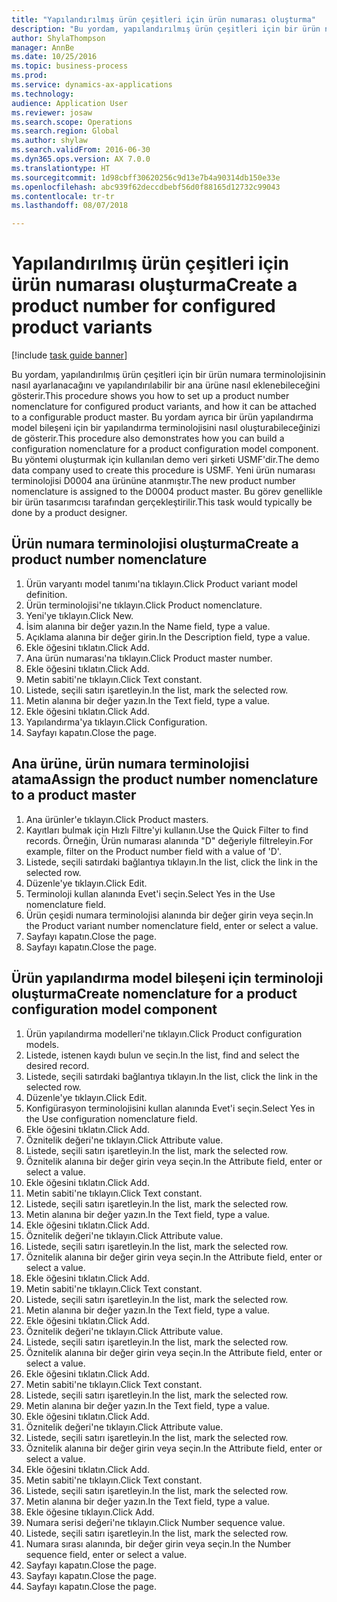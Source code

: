 ```yaml
--- 
title: "Yapılandırılmış ürün çeşitleri için ürün numarası oluşturma"
description: "Bu yordam, yapılandırılmış ürün çeşitleri için bir ürün numara terminolojisinin nasıl ayarlanacağını ve yapılandırılabilir bir ana ürüne nasıl eklenebileceğini gösterir."
author: ShylaThompson
manager: AnnBe
ms.date: 10/25/2016
ms.topic: business-process
ms.prod: 
ms.service: dynamics-ax-applications
ms.technology: 
audience: Application User
ms.reviewer: josaw
ms.search.scope: Operations
ms.search.region: Global
ms.author: shylaw
ms.search.validFrom: 2016-06-30
ms.dyn365.ops.version: AX 7.0.0
ms.translationtype: HT
ms.sourcegitcommit: 1d98cbff30620256c9d13e7b4a90314db150e33e
ms.openlocfilehash: abc939f62deccdbebf56d0f88165d12732c99043
ms.contentlocale: tr-tr
ms.lasthandoff: 08/07/2018

---
```

# <a name="create-a-product-number-for-configured-product-variants"></a><span data-ttu-id="69bed-103">Yapılandırılmış ürün çeşitleri için ürün numarası oluşturma</span><span class="sxs-lookup"><span data-stu-id="69bed-103">Create a product number for configured product variants</span></span>

[!include [task guide banner](../../includes/task-guide-banner.md)]

<span data-ttu-id="69bed-104">Bu yordam, yapılandırılmış ürün çeşitleri için bir ürün numara terminolojisinin nasıl ayarlanacağını ve yapılandırılabilir bir ana ürüne nasıl eklenebileceğini gösterir.</span><span class="sxs-lookup"><span data-stu-id="69bed-104">This procedure shows you how to set up a product number nomenclature for configured product variants, and how it can be attached to a configurable product master.</span></span> <span data-ttu-id="69bed-105">Bu yordam ayrıca bir ürün yapılandırma model bileşeni için bir yapılandırma terminolojisini nasıl oluşturabileceğinizi de gösterir.</span><span class="sxs-lookup"><span data-stu-id="69bed-105">This procedure also demonstrates how you can build a configuration nomenclature for a product configuration model component.</span></span> <span data-ttu-id="69bed-106">Bu yöntemi oluşturmak için kullanılan demo veri şirketi USMF'dir.</span><span class="sxs-lookup"><span data-stu-id="69bed-106">The demo data company used to create this procedure is USMF.</span></span> <span data-ttu-id="69bed-107">Yeni ürün numarası terminolojisi D0004 ana ürününe atanmıştır.</span><span class="sxs-lookup"><span data-stu-id="69bed-107">The new product number nomenclature is assigned to the D0004 product master.</span></span> <span data-ttu-id="69bed-108">Bu görev genellikle bir ürün tasarımcısı tarafından gerçekleştirilir.</span><span class="sxs-lookup"><span data-stu-id="69bed-108">This task would typically be done by a product designer.</span></span>


## <a name="create-a-product-number-nomenclature"></a><span data-ttu-id="69bed-109">Ürün numara terminolojisi oluşturma</span><span class="sxs-lookup"><span data-stu-id="69bed-109">Create a product number nomenclature</span></span>
1. <span data-ttu-id="69bed-110">Ürün varyantı model tanımı'na tıklayın.</span><span class="sxs-lookup"><span data-stu-id="69bed-110">Click Product variant model definition.</span></span>
2. <span data-ttu-id="69bed-111">Ürün terminolojisi'ne tıklayın.</span><span class="sxs-lookup"><span data-stu-id="69bed-111">Click Product nomenclature.</span></span>
3. <span data-ttu-id="69bed-112">Yeni'ye tıklayın.</span><span class="sxs-lookup"><span data-stu-id="69bed-112">Click New.</span></span>
4. <span data-ttu-id="69bed-113">İsim alanına bir değer yazın.</span><span class="sxs-lookup"><span data-stu-id="69bed-113">In the Name field, type a value.</span></span>
5. <span data-ttu-id="69bed-114">Açıklama alanına bir değer girin.</span><span class="sxs-lookup"><span data-stu-id="69bed-114">In the Description field, type a value.</span></span>
6. <span data-ttu-id="69bed-115">Ekle öğesini tıklatın.</span><span class="sxs-lookup"><span data-stu-id="69bed-115">Click Add.</span></span>
7. <span data-ttu-id="69bed-116">Ana ürün numarası'na tıklayın.</span><span class="sxs-lookup"><span data-stu-id="69bed-116">Click Product master number.</span></span>
8. <span data-ttu-id="69bed-117">Ekle öğesini tıklatın.</span><span class="sxs-lookup"><span data-stu-id="69bed-117">Click Add.</span></span>
9. <span data-ttu-id="69bed-118">Metin sabiti'ne tıklayın.</span><span class="sxs-lookup"><span data-stu-id="69bed-118">Click Text constant.</span></span>
10. <span data-ttu-id="69bed-119">Listede, seçili satırı işaretleyin.</span><span class="sxs-lookup"><span data-stu-id="69bed-119">In the list, mark the selected row.</span></span>
11. <span data-ttu-id="69bed-120">Metin alanına bir değer yazın.</span><span class="sxs-lookup"><span data-stu-id="69bed-120">In the Text field, type a value.</span></span>
12. <span data-ttu-id="69bed-121">Ekle öğesini tıklatın.</span><span class="sxs-lookup"><span data-stu-id="69bed-121">Click Add.</span></span>
13. <span data-ttu-id="69bed-122">Yapılandırma'ya tıklayın.</span><span class="sxs-lookup"><span data-stu-id="69bed-122">Click Configuration.</span></span>
14. <span data-ttu-id="69bed-123">Sayfayı kapatın.</span><span class="sxs-lookup"><span data-stu-id="69bed-123">Close the page.</span></span>

## <a name="assign-the-product-number-nomenclature-to-a-product-master"></a><span data-ttu-id="69bed-124">Ana ürüne, ürün numara terminolojisi atama</span><span class="sxs-lookup"><span data-stu-id="69bed-124">Assign the product number nomenclature to a product master</span></span>
1. <span data-ttu-id="69bed-125">Ana ürünler'e tıklayın.</span><span class="sxs-lookup"><span data-stu-id="69bed-125">Click Product masters.</span></span>
2. <span data-ttu-id="69bed-126">Kayıtları bulmak için Hızlı Filtre'yi kullanın.</span><span class="sxs-lookup"><span data-stu-id="69bed-126">Use the Quick Filter to find records.</span></span> <span data-ttu-id="69bed-127">Örneğin, Ürün numarası alanında "D" değeriyle filtreleyin.</span><span class="sxs-lookup"><span data-stu-id="69bed-127">For example, filter on the Product number field with a value of 'D'.</span></span>
3. <span data-ttu-id="69bed-128">Listede, seçili satırdaki bağlantıya tıklayın.</span><span class="sxs-lookup"><span data-stu-id="69bed-128">In the list, click the link in the selected row.</span></span>
4. <span data-ttu-id="69bed-129">Düzenle'ye tıklayın.</span><span class="sxs-lookup"><span data-stu-id="69bed-129">Click Edit.</span></span>
5. <span data-ttu-id="69bed-130">Terminoloji kullan alanında Evet'i seçin.</span><span class="sxs-lookup"><span data-stu-id="69bed-130">Select Yes in the Use nomenclature field.</span></span>
6. <span data-ttu-id="69bed-131">Ürün çeşidi numara terminolojisi alanında bir değer girin veya seçin.</span><span class="sxs-lookup"><span data-stu-id="69bed-131">In the Product variant number nomenclature field, enter or select a value.</span></span>
7. <span data-ttu-id="69bed-132">Sayfayı kapatın.</span><span class="sxs-lookup"><span data-stu-id="69bed-132">Close the page.</span></span>
8. <span data-ttu-id="69bed-133">Sayfayı kapatın.</span><span class="sxs-lookup"><span data-stu-id="69bed-133">Close the page.</span></span>

## <a name="create-nomenclature-for-a-product-configuration-model-component"></a><span data-ttu-id="69bed-134">Ürün yapılandırma model bileşeni için terminoloji oluşturma</span><span class="sxs-lookup"><span data-stu-id="69bed-134">Create nomenclature for a product configuration model component</span></span>
1. <span data-ttu-id="69bed-135">Ürün yapılandırma modelleri'ne tıklayın.</span><span class="sxs-lookup"><span data-stu-id="69bed-135">Click Product configuration models.</span></span>
2. <span data-ttu-id="69bed-136">Listede, istenen kaydı bulun ve seçin.</span><span class="sxs-lookup"><span data-stu-id="69bed-136">In the list, find and select the desired record.</span></span>
3. <span data-ttu-id="69bed-137">Listede, seçili satırdaki bağlantıya tıklayın.</span><span class="sxs-lookup"><span data-stu-id="69bed-137">In the list, click the link in the selected row.</span></span>
4. <span data-ttu-id="69bed-138">Düzenle'ye tıklayın.</span><span class="sxs-lookup"><span data-stu-id="69bed-138">Click Edit.</span></span>
5. <span data-ttu-id="69bed-139">Konfigürasyon terminolojisini kullan alanında Evet'i seçin.</span><span class="sxs-lookup"><span data-stu-id="69bed-139">Select Yes in the Use configuration nomenclature field.</span></span>
6. <span data-ttu-id="69bed-140">Ekle öğesini tıklatın.</span><span class="sxs-lookup"><span data-stu-id="69bed-140">Click Add.</span></span>
7. <span data-ttu-id="69bed-141">Öznitelik değeri'ne tıklayın.</span><span class="sxs-lookup"><span data-stu-id="69bed-141">Click Attribute value.</span></span>
8. <span data-ttu-id="69bed-142">Listede, seçili satırı işaretleyin.</span><span class="sxs-lookup"><span data-stu-id="69bed-142">In the list, mark the selected row.</span></span>
9. <span data-ttu-id="69bed-143">Öznitelik alanına bir değer girin veya seçin.</span><span class="sxs-lookup"><span data-stu-id="69bed-143">In the Attribute field, enter or select a value.</span></span>
10. <span data-ttu-id="69bed-144">Ekle öğesini tıklatın.</span><span class="sxs-lookup"><span data-stu-id="69bed-144">Click Add.</span></span>
11. <span data-ttu-id="69bed-145">Metin sabiti'ne tıklayın.</span><span class="sxs-lookup"><span data-stu-id="69bed-145">Click Text constant.</span></span>
12. <span data-ttu-id="69bed-146">Listede, seçili satırı işaretleyin.</span><span class="sxs-lookup"><span data-stu-id="69bed-146">In the list, mark the selected row.</span></span>
13. <span data-ttu-id="69bed-147">Metin alanına bir değer yazın.</span><span class="sxs-lookup"><span data-stu-id="69bed-147">In the Text field, type a value.</span></span>
14. <span data-ttu-id="69bed-148">Ekle öğesini tıklatın.</span><span class="sxs-lookup"><span data-stu-id="69bed-148">Click Add.</span></span>
15. <span data-ttu-id="69bed-149">Öznitelik değeri'ne tıklayın.</span><span class="sxs-lookup"><span data-stu-id="69bed-149">Click Attribute value.</span></span>
16. <span data-ttu-id="69bed-150">Listede, seçili satırı işaretleyin.</span><span class="sxs-lookup"><span data-stu-id="69bed-150">In the list, mark the selected row.</span></span>
17. <span data-ttu-id="69bed-151">Öznitelik alanına bir değer girin veya seçin.</span><span class="sxs-lookup"><span data-stu-id="69bed-151">In the Attribute field, enter or select a value.</span></span>
18. <span data-ttu-id="69bed-152">Ekle öğesini tıklatın.</span><span class="sxs-lookup"><span data-stu-id="69bed-152">Click Add.</span></span>
19. <span data-ttu-id="69bed-153">Metin sabiti'ne tıklayın.</span><span class="sxs-lookup"><span data-stu-id="69bed-153">Click Text constant.</span></span>
20. <span data-ttu-id="69bed-154">Listede, seçili satırı işaretleyin.</span><span class="sxs-lookup"><span data-stu-id="69bed-154">In the list, mark the selected row.</span></span>
21. <span data-ttu-id="69bed-155">Metin alanına bir değer yazın.</span><span class="sxs-lookup"><span data-stu-id="69bed-155">In the Text field, type a value.</span></span>
22. <span data-ttu-id="69bed-156">Ekle öğesini tıklatın.</span><span class="sxs-lookup"><span data-stu-id="69bed-156">Click Add.</span></span>
23. <span data-ttu-id="69bed-157">Öznitelik değeri'ne tıklayın.</span><span class="sxs-lookup"><span data-stu-id="69bed-157">Click Attribute value.</span></span>
24. <span data-ttu-id="69bed-158">Listede, seçili satırı işaretleyin.</span><span class="sxs-lookup"><span data-stu-id="69bed-158">In the list, mark the selected row.</span></span>
25. <span data-ttu-id="69bed-159">Öznitelik alanına bir değer girin veya seçin.</span><span class="sxs-lookup"><span data-stu-id="69bed-159">In the Attribute field, enter or select a value.</span></span>
26. <span data-ttu-id="69bed-160">Ekle öğesini tıklatın.</span><span class="sxs-lookup"><span data-stu-id="69bed-160">Click Add.</span></span>
27. <span data-ttu-id="69bed-161">Metin sabiti'ne tıklayın.</span><span class="sxs-lookup"><span data-stu-id="69bed-161">Click Text constant.</span></span>
28. <span data-ttu-id="69bed-162">Listede, seçili satırı işaretleyin.</span><span class="sxs-lookup"><span data-stu-id="69bed-162">In the list, mark the selected row.</span></span>
29. <span data-ttu-id="69bed-163">Metin alanına bir değer yazın.</span><span class="sxs-lookup"><span data-stu-id="69bed-163">In the Text field, type a value.</span></span>
30. <span data-ttu-id="69bed-164">Ekle öğesini tıklatın.</span><span class="sxs-lookup"><span data-stu-id="69bed-164">Click Add.</span></span>
31. <span data-ttu-id="69bed-165">Öznitelik değeri'ne tıklayın.</span><span class="sxs-lookup"><span data-stu-id="69bed-165">Click Attribute value.</span></span>
32. <span data-ttu-id="69bed-166">Listede, seçili satırı işaretleyin.</span><span class="sxs-lookup"><span data-stu-id="69bed-166">In the list, mark the selected row.</span></span>
33. <span data-ttu-id="69bed-167">Öznitelik alanına bir değer girin veya seçin.</span><span class="sxs-lookup"><span data-stu-id="69bed-167">In the Attribute field, enter or select a value.</span></span>
34. <span data-ttu-id="69bed-168">Ekle öğesini tıklatın.</span><span class="sxs-lookup"><span data-stu-id="69bed-168">Click Add.</span></span>
35. <span data-ttu-id="69bed-169">Metin sabiti'ne tıklayın.</span><span class="sxs-lookup"><span data-stu-id="69bed-169">Click Text constant.</span></span>
36. <span data-ttu-id="69bed-170">Listede, seçili satırı işaretleyin.</span><span class="sxs-lookup"><span data-stu-id="69bed-170">In the list, mark the selected row.</span></span>
37. <span data-ttu-id="69bed-171">Metin alanına bir değer yazın.</span><span class="sxs-lookup"><span data-stu-id="69bed-171">In the Text field, type a value.</span></span>
38. <span data-ttu-id="69bed-172">Ekle öğesine tıklayın.</span><span class="sxs-lookup"><span data-stu-id="69bed-172">Click Add.</span></span>
39. <span data-ttu-id="69bed-173">Numara serisi değeri'ne tıklayın.</span><span class="sxs-lookup"><span data-stu-id="69bed-173">Click Number sequence value.</span></span>
40. <span data-ttu-id="69bed-174">Listede, seçili satırı işaretleyin.</span><span class="sxs-lookup"><span data-stu-id="69bed-174">In the list, mark the selected row.</span></span>
41. <span data-ttu-id="69bed-175">Numara sırası alanında, bir değer girin veya seçin.</span><span class="sxs-lookup"><span data-stu-id="69bed-175">In the Number sequence field, enter or select a value.</span></span>
42. <span data-ttu-id="69bed-176">Sayfayı kapatın.</span><span class="sxs-lookup"><span data-stu-id="69bed-176">Close the page.</span></span>
43. <span data-ttu-id="69bed-177">Sayfayı kapatın.</span><span class="sxs-lookup"><span data-stu-id="69bed-177">Close the page.</span></span>
44. <span data-ttu-id="69bed-178">Sayfayı kapatın.</span><span class="sxs-lookup"><span data-stu-id="69bed-178">Close the page.</span></span>


